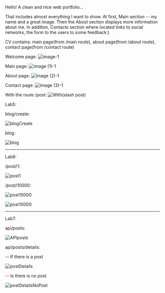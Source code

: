 Hello!
A clean and nice web portfolio...

That includes almost everything I want to show. 
At first, Main section -- my name and a great image.
Then the About section displays more information about me.
In addition, Contacts section where located links to social networks, 
the form to the users to some feedback:)  

CV contains:
main page(from /main route),
about page(from /about route), 
contact page(from /contact route)

Welcome page:
![image-1](https://user-images.githubusercontent.com/78197235/108606422-45758700-73e4-11eb-9392-8fc576ef1a48.png)


Main page:
![image (1)-1](https://user-images.githubusercontent.com/78197235/108606442-532b0c80-73e4-11eb-849c-493943a5c95d.png)


About page:
![image (2)-1](https://user-images.githubusercontent.com/78197235/108606463-62aa5580-73e4-11eb-8a28-bd2660944727.png)


Contact page:
![image (3)-1](https://user-images.githubusercontent.com/78197235/108606474-735acb80-73e4-11eb-89ba-4278f81966a3.png)

With the route /post:
![With(slash post)](https://user-images.githubusercontent.com/78197235/109422302-2fc81900-7a05-11eb-9f0a-a31c7eec7392.png)

Lab5:

blog/create:

![blogCreate](https://user-images.githubusercontent.com/78197235/111578365-35cc4100-87de-11eb-9bc1-649e738bd0bb.png)

blog:

![blog](https://user-images.githubusercontent.com/78197235/111578364-349b1400-87de-11eb-9d52-8b1ed81b9222.png)

---------------------------------------------------------------------------------------------------------------------

Lab6:

/post/1:

![post1](https://user-images.githubusercontent.com/78197235/111058772-df4bc380-84ba-11eb-8ce7-6fe106f387b1.png)

/post/10000:

![post10000](https://user-images.githubusercontent.com/78197235/111058774-dfe45a00-84ba-11eb-9e0b-c02b64d3c3bc.png)

![post10000](https://user-images.githubusercontent.com/78197235/111058774-dfe45a00-84ba-11eb-9e0b-c02b64d3c3bc.png)

---------------------------------------------------------------------------------------------------------------------

Lab7:

api/posts:

![APIposts](https://user-images.githubusercontent.com/78197235/111869298-e0905b00-89a8-11eb-83bc-2057b006dd25.png)

api/posts/details:

-- If there is a post

![postDetails](https://user-images.githubusercontent.com/78197235/111869301-e423e200-89a8-11eb-93a5-0ef0db033067.png)

-- Is there is no post

![postDetailsNoPost](https://user-images.githubusercontent.com/78197235/111869300-e1c18800-89a8-11eb-8c3d-df9871920e66.png)
